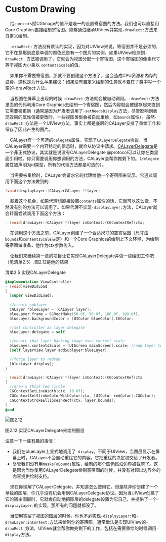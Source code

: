 # Custom Drawing


&nbsp;&nbsp;&nbsp;&nbsp;给`contents`赋CGImage的值不是唯一的设置寄宿图的方法。我们也可以直接用Core Graphics直接绘制寄宿图。能够通过继承UIView并实现`-drawRect:`方法来自定义绘制。

&nbsp;&nbsp;&nbsp;&nbsp;`-drawRect:` 方法没有默认的实现，因为对UIView来说，寄宿图并不是必须的，它不在意那到底是单调的颜色还是有一个图片的实例。如果UIView检测到`-drawRect:` 方法被调用了，它就会为视图分配一个寄宿图，这个寄宿图的像素尺寸等于视图大小乘以 `contentsScale`的值。

&nbsp;&nbsp;&nbsp;&nbsp;如果你不需要寄宿图，那就不要创建这个方法了，这会造成CPU资源和内存的浪费，这也是为什么苹果建议：如果没有自定义绘制的任务就不要在子类中写一个空的-drawRect:方法。

&nbsp;&nbsp;&nbsp;&nbsp;当视图在屏幕上出现的时候 `-drawRect:`方法就会被自动调用。`-drawRect:`方法里面的代码利用Core Graphics去绘制一个寄宿图，然后内容就会被缓存起来直到它需要被更新（通常是因为开发者调用了`-setNeedsDisplay`方法，尽管影响到表现效果的属性值被更改时，一些视图类型会被自动重绘，如`bounds`属性）。虽然`-drawRect:`方法是一个UIView方法，事实上都是底层的CALayer安排了重绘工作和保存了因此产生的图片。

&nbsp;&nbsp;&nbsp;&nbsp;CALayer有一个可选的`delegate`属性，实现了`CALayerDelegate`协议，当CALayer需要一个内容特定的信息时，就会从协议中请求。[CALayerDelegate](https://developer.apple.com/reference/quartzcore/calayerdelegate?language=objc)是一个非正式协议，其实就是说没有CALayerDelegate @protocol可以让你在类里面引用啦。你只需要调用你想调用的方法，CALayer会帮你做剩下的。（`delegate`属性被声明为id类型，所有的代理方法都是可选的）。

&nbsp;&nbsp;&nbsp;&nbsp;当需要被重绘时，CALayer会请求它的代理给他一个寄宿图来显示。它通过调用下面这个方法做到的:

```objective-c
(void)displayLayer:(CALayerCALayer *)layer;
```

&nbsp;&nbsp;&nbsp;&nbsp;趁着这个机会，如果代理想直接设置`contents`属性的话，它就可以这么做，不然没有别的方法可以调用了。如果代理不实现`-displayLayer:`方法，CALayer就会转而尝试调用下面这个方法：

```objective-c
- (void)drawLayer:(CALayer *)layer inContext:(CGContextRef)ctx;
```

&nbsp;&nbsp;&nbsp;&nbsp;在调用这个方法之前，CALayer创建了一个合适尺寸的空寄宿图（尺寸由`bounds`和`contentsScale`决定）和一个Core Graphics的绘制上下文环境，为绘制寄宿图做准备，他作为ctx参数传入。

&nbsp;&nbsp;&nbsp;&nbsp;让我们来继续第一章的项目让它实现CALayerDelegate并做一些绘图工作吧（见清单2.5）.图2.12是他的结果

清单2.5 实现CALayerDelegate

```objective-c
@implementation ViewController
- (void)viewDidLoad
{
  [super viewDidLoad];
  ￼
  //create sublayer
  CALayer *blueLayer = [CALayer layer];
  blueLayer.frame = CGRectMake(50.0f, 50.0f, 100.0f, 100.0f);
  blueLayer.backgroundColor = [UIColor blueColor].CGColor;

  //set controller as layer delegate
  blueLayer.delegate = self;

  //ensure that layer backing image uses correct scale
  blueLayer.contentsScale = [UIScreen mainScreen].scale; //add layer to our view
  [self.layerView.layer addSublayer:blueLayer];

  //force layer to redraw
  [blueLayer display];
}

- (void)drawLayer:(CALayer *)layer inContext:(CGContextRef)ctx
{
  //draw a thick red circle
  CGContextSetLineWidth(ctx, 10.0f);
  CGContextSetStrokeColorWithColor(ctx, [UIColor redColor].CGColor);
  CGContextStrokeEllipseInRect(ctx, layer.bounds);
}
@end
```

![图2.12](./2.12.png)

图2.12 实现CALayerDelegate来绘制图层

注意一下一些有趣的事情：

* 我们在blueLayer上显式地调用了`-display`。不同于UIView，当图层显示在屏幕上时，CALayer不会自动重绘它的内容。它把重绘的决定权交给了开发者。
* 尽管我们没有用`masksToBounds`属性，绘制的那个圆仍然沿边界被裁剪了。这是因为当你使用CALayerDelegate绘制寄宿图的时候，并没有对超出边界外的内容提供绘制支持。

&nbsp;&nbsp;&nbsp;&nbsp;现在你理解了CALayerDelegate，并知道怎么使用它。但是除非你创建了一个单独的图层，你几乎没有机会用到CALayerDelegate协议。因为当UIView创建了它的宿主图层时，它就会自动地把图层的delegate设置为它自己，并提供了一个`-displayLayer:`的实现，那所有的问题就都没了。

&nbsp;&nbsp;&nbsp;&nbsp;当使用寄宿了视图的图层的时候，你也不必实现`-displayLayer:`和`-drawLayer:inContext:`方法来绘制你的寄宿图。通常做法是实现UIView的`-drawRect:`方法，UIView就会帮你做完剩下的工作，包括在需要重绘的时候调用`-display`方法。
